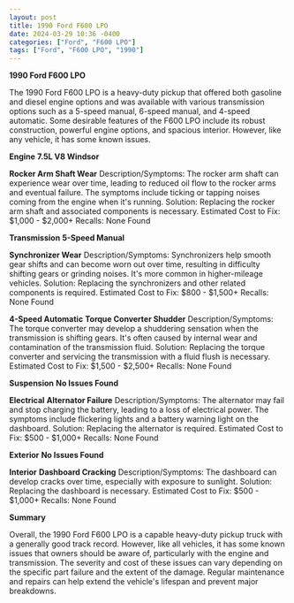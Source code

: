 ```yaml
---
layout: post
title: 1990 Ford F600 LPO
date: 2024-03-29 10:36 -0400
categories: ["Ford", "F600 LPO"]
tags: ["Ford", "F600 LPO", "1990"]
---
```

**1990 Ford F600 LPO**

The 1990 Ford F600 LPO is a heavy-duty pickup that offered both gasoline and diesel engine options and was available with various transmission options such as a 5-speed manual, 6-speed manual, and 4-speed automatic. Some desirable features of the F600 LPO include its robust construction, powerful engine options, and spacious interior. However, like any vehicle, it has some known issues.

**Engine**
**7.5L V8 Windsor**

**Rocker Arm Shaft Wear**
Description/Symptoms: The rocker arm shaft can experience wear over time, leading to reduced oil flow to the rocker arms and eventual failure. The symptoms include ticking or tapping noises coming from the engine when it's running.
Solution: Replacing the rocker arm shaft and associated components is necessary.
Estimated Cost to Fix: $1,000 - $2,000+
Recalls: None Found

**Transmission**
**5-Speed Manual**

**Synchronizer Wear**
Description/Symptoms: Synchronizers help smooth gear shifts and can become worn out over time, resulting in difficulty shifting gears or grinding noises. It's more common in higher-mileage vehicles.
Solution: Replacing the synchronizers and other related components is required.
Estimated Cost to Fix: $800 - $1,500+
Recalls: None Found

**4-Speed Automatic**
**Torque Converter Shudder**
Description/Symptoms: The torque converter may develop a shuddering sensation when the transmission is shifting gears. It's often caused by internal wear and contamination of the transmission fluid.
Solution: Replacing the torque converter and servicing the transmission with a fluid flush is necessary.
Estimated Cost to Fix: $1,500 - $2,500+
Recalls: None Found

**Suspension**
**No Issues Found**

**Electrical**
**Alternator Failure**
Description/Symptoms: The alternator may fail and stop charging the battery, leading to a loss of electrical power. The symptoms include flickering lights and a battery warning light on the dashboard.
Solution: Replacing the alternator is required.
Estimated Cost to Fix: $500 - $1,000+
Recalls: None Found

**Exterior**
**No Issues Found**

**Interior**
**Dashboard Cracking**
Description/Symptoms: The dashboard can develop cracks over time, especially with exposure to sunlight.
Solution: Replacing the dashboard is necessary.
Estimated Cost to Fix: $500 - $1,000+
Recalls: None Found

**Summary**

Overall, the 1990 Ford F600 LPO is a capable heavy-duty pickup truck with a generally good track record. However, like all vehicles, it has some known issues that owners should be aware of, particularly with the engine and transmission. The severity and cost of these issues can vary depending on the specific part failure and the extent of the damage. Regular maintenance and repairs can help extend the vehicle's lifespan and prevent major breakdowns.
